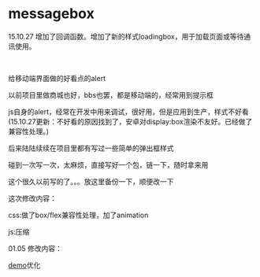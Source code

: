 ﻿# messagebox
<p>15.10.27 增加了回调函数。增加了新的样式loadingbox，用于加载页面或等待通讯使用。</p>
<br>
<p>给移动端界面做的好看点的alert</p>
<p>以前项目里做商城也好，bbs也罢，都是移动端的，经常用到提示框</p>
<p>js自身的alert，经常在开发中用来调试，很好用，但是应用到生产，样式不好看(15.10.27更新：不好看的原因找到了，安卓对display:box渲染不友好。已经做了兼容性处理。)</p>
<p>后来陆陆续续在项目里都有写过一些简单的弹出框样式</p>
<p>碰到一次写一次，太麻烦，直接写好一个包，链一下，随时拿来用</p>
<p>这个很久以前写的了。。。放这里备份一下，顺便改一下</p>
<p>这次修改内容：</p>
<p>css:做了box/flex兼容性处理，加了animation</p>
<p>js:压缩</p>
<p>01.05 修改内容：</p>
<p><a target="_blank" href="http://wangmoumei.github.io/messagebox.html">demo</a>优化</p>
